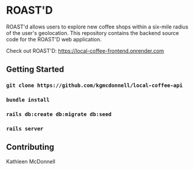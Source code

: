 # ROAST'D
ROAST'd allows users to explore new coffee shops within a six-mile radius of the user's geolocation. This repository contains the backend source code for the ROAST'D web application. 

Check out ROAST'D: https://local-coffee-frontend.onrender.com

## Getting Started
### `git clone https://github.com/kgmcdonnell/local-coffee-api`
### `bundle install`
### `rails db:create db:migrate db:seed`
### `rails server`

## Contributing
Kathleen McDonnell
```
